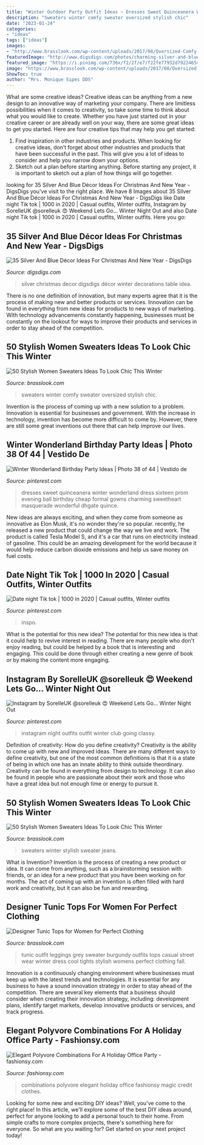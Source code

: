 ```yaml
---
title: "Winter Outdoor Party Outfit Ideas ~ Dresses Sweet Quinceanera Winter Wonderland Dress Sixteen Prom Evening Ball Birthday Cheap Formal Gowns Charming Sweetheart Masquerade Wonderful Dhgate Quince"
description: "Sweaters winter comfy sweater oversized stylish chic"
date: "2023-01-24"
categories:
- "ideas"
tags: ["ideas"]
images:
- "http://www.brasslook.com/wp-content/uploads/2017/08/Oversized-Comfy-Sweater.jpg"
featuredImage: "http://www.digsdigs.com/photos/charming-silver-and-blue-christmas-decor-ideas-8.jpg"
featured_image: "https://i.pinimg.com/736x/f2/2f/e7/f22fe77932d79224654c35d2afc9ad4d.jpg"
image: "https://www.brasslook.com/wp-content/uploads/2017/08/Oversized-sweater-and-blue-jeans.jpg"
ShowToc: true
author: "Mrs. Monique Sipes DDS"
---
```



What are some creative ideas?
Creative ideas can be anything from a new design to an innovative way of marketing your company. There are limitless possibilities when it comes to creativity, so take some time to think about what you would like to create. Whether you have just started out in your creative career or are already well on your way, there are some great ideas to get you started. Here are four creative tips that may help you get started: 
1. Find inspiration in other industries and products. When looking for creative ideas, don’t forget about other industries and products that have been successful in the past. This will give you a lot of ideas to consider and help you narrow down your options. 
2. Sketch out a plan before starting anything. Before starting any project, it is important to sketch out a plan of how things will go together.

	

		
looking for 35 Silver And Blue Décor Ideas For Christmas And New Year - DigsDigs you've visit to the right place. We have 8 Images about 35 Silver And Blue Décor Ideas For Christmas And New Year - DigsDigs like Date night Tik tok | 1000 in 2020 | Casual outfits, Winter outfits, Instagram by SorelleUK @sorelleuk 😍 Weekend Lets Go... Winter Night Out and also Date night Tik tok | 1000 in 2020 | Casual outfits, Winter outfits. Here you go:
		
    
## 35 Silver And Blue Décor Ideas For Christmas And New Year - DigsDigs

<img loading=lazy src="http://www.digsdigs.com/photos/charming-silver-and-blue-christmas-decor-ideas-8.jpg" onerror="this.onerror=null;this.src='https://tse4.mm.bing.net/th?id=OIP.S1EM0D5jKZ3vG5F5-cojGgAAAA&amp;pid=15.1';" alt="35 Silver And Blue Décor Ideas For Christmas And New Year - DigsDigs">

_Source: digsdigs.com_

>silver christmas decor digsdigs décor winter decorations table idea. 

	

There is no one definition of innovation, but many experts agree that it is the process of making new and better products or services. Innovation can be found in everything from new ideas for products to new ways of marketing. With technology advancements constantly happening, businesses must be constantly on the lookout for ways to improve their products and services in order to stay ahead of the competition.

    
## 50 Stylish Women Sweaters Ideas To Look Chic This Winter

<img loading=lazy src="http://www.brasslook.com/wp-content/uploads/2017/08/Oversized-Comfy-Sweater.jpg" onerror="this.onerror=null;this.src='https://tse2.mm.bing.net/th?id=OIP.yjYgiibtLtueChdIhQQk8gHaJ2&amp;pid=15.1';" alt="50 Stylish Women Sweaters Ideas To Look Chic This Winter">

_Source: brasslook.com_

>sweaters winter comfy sweater oversized stylish chic. 

	

Invention is the process of coming up with a new solution to a problem. Innovation is essential for businesses and government. With the increase in technology, invention has become more difficult to come by. However, there are still some great inventions out there that can help improve our lives.

    
## Winter Wonderland Birthday Party Ideas | Photo 38 Of 44 | Vestido De

<img loading=lazy src="https://i.pinimg.com/736x/35/bf/11/35bf11cefd07c570c9a98b8ce10f01ab--winter-wonderland-dress-winter-wonderland-birthday.jpg" onerror="this.onerror=null;this.src='https://tse3.mm.bing.net/th?id=OIP.NImjNCNOe94Fxo_bCbbLbAHaLG&amp;pid=15.1';" alt="Winter Wonderland Birthday Party Ideas | Photo 38 of 44 | Vestido de">

_Source: pinterest.com_

>dresses sweet quinceanera winter wonderland dress sixteen prom evening ball birthday cheap formal gowns charming sweetheart masquerade wonderful dhgate quince. 

	

New ideas are always exciting, and when they come from someone as innovative as Elon Musk, it's no wonder they're so popular. recently, he released a new product that could change the way we live and work. The product is called Tesla Model S, and it's a car that runs on electricity instead of gasoline. This could be an amazing development for the world because it would help reduce carbon dioxide emissions and help us save money on fuel costs.

    
## Date Night Tik Tok | 1000 In 2020 | Casual Outfits, Winter Outfits

<img loading=lazy src="https://i.pinimg.com/736x/f2/2f/e7/f22fe77932d79224654c35d2afc9ad4d.jpg" onerror="this.onerror=null;this.src='https://tse2.mm.bing.net/th?id=OIP.KNSSfkMPq_rLdixcsR-vBwHaNK&amp;pid=15.1';" alt="Date night Tik tok | 1000 in 2020 | Casual outfits, Winter outfits">

_Source: pinterest.com_

>inspo. 

	

What is the potential for this new idea?
The potential for this new idea is that it could help to revive interest in reading. There are many people who don't enjoy reading, but could be helped by a book that is interesting and engaging. This could be done through either creating a new genre of book or by making the content more engaging.

    
## Instagram By SorelleUK @sorelleuk 😍 Weekend Lets Go... Winter Night Out

<img loading=lazy src="https://i.pinimg.com/736x/86/4e/d5/864ed509d2c04fa6b7946172055d1567.jpg" onerror="this.onerror=null;this.src='https://tse2.mm.bing.net/th?id=OIP.sF3GT4vvFIis67w8xs4_fQHaI3&amp;pid=15.1';" alt="Instagram by SorelleUK @sorelleuk 😍 Weekend Lets Go... Winter Night Out">

_Source: pinterest.com_

>instagram night outfits outfit winter club going classy. 

	

Definition of creativity: How do you define creativity?
Creativity is the ability to come up with new and improved ideas. There are many different ways to define creativity, but one of the most common definitions is that it is a state of being in which one has an innate ability to think outside theordinary. Creativity can be found in everything from design to technology. It can also be found in people who are passionate about their work and those who have a great idea but not enough time or energy to pursue it.

    
## 50 Stylish Women Sweaters Ideas To Look Chic This Winter

<img loading=lazy src="https://www.brasslook.com/wp-content/uploads/2017/08/Oversized-sweater-and-blue-jeans.jpg" onerror="this.onerror=null;this.src='https://tse1.mm.bing.net/th?id=OIP.6Wou3gjI44oFeqD6lnZ6gAHaJ4&amp;pid=15.1';" alt="50 Stylish Women Sweaters Ideas To Look Chic This Winter">

_Source: brasslook.com_

>sweaters winter stylish sweater jeans. 

	

What is Invention?
Invention is the process of creating a new product or idea. It can come from anything, such as a brainstorming session with friends, or an idea for a new product that you have been working on for months. The act of coming up with an invention is often filled with hard work and creativity, but it can also be fun and rewarding.

    
## Designer Tunic Tops For Women For Perfect Clothing

<img loading=lazy src="https://www.brasslook.com/wp-content/uploads/2017/09/Leggings-tunic-and-sweater..jpg" onerror="this.onerror=null;this.src='https://tse1.mm.bing.net/th?id=OIP.gW5GKT6LNLgfpUNphMi3MAB2Es&amp;pid=15.1';" alt="Designer Tunic Tops for Women for Perfect Clothing">

_Source: brasslook.com_

>tunic outfit leggings grey sweater burgundy outfits tops casual street wear winter dress cool tights stylish womens perfect clothing fall. 

	

Innovation is a continuously changing environment where businesses must keep up with the latest trends and technologies. It is essential for any business to have a sound innovation strategy in order to stay ahead of the competition. There are several key elements that a business should consider when creating their innovation strategy, including: development plans, identify target markets, develop innovative products or services, and track progress.

    
## Elegant Polyvore Combinations For A Holiday Office Party - Fashionsy.com

<img loading=lazy src="https://fashionsy.com/wp-content/uploads/2014/12/e42b0b216b6f2291f4ce478b15fad6e1.jpg" onerror="this.onerror=null;this.src='https://tse1.mm.bing.net/th?id=OIP.PJtBbFCklWswc2lUW24ahgHaJ_&amp;pid=15.1';" alt="Elegant Polyvore Combinations For A Holiday Office Party - fashionsy.com">

_Source: fashionsy.com_

>combinations polyvore elegant holiday office fashionsy magic credit clothes. 

	

Looking for some new and exciting DIY ideas? Well, you've come to the right place! In this article, we'll explore some of the best DIY ideas around, perfect for anyone looking to add a personal touch to their home. From simple crafts to more complex projects, there's something here for everyone. So what are you waiting for? Get started on your next project today!

